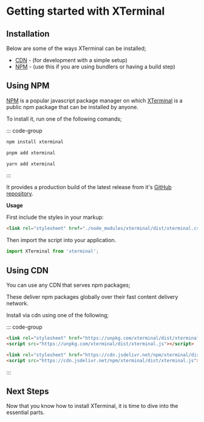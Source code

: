 # Getting started with XTerminal

## Installation

Below are some of the ways XTerminal can be installed;

- [CDN](./installation.md#using-cdn) - (for development with a simple setup)
- [NPM](./installation.md#using-npm) - (use this if you are using bundlers or having a build step)

## Using NPM

[NPM](https://npmjs.org) is a popular javascript package manager on which [XTerminal](https://npmjs.org/xterminal) is a public npm package that can be installed by anyone.

To install it, run one of the following comands;

::: code-group

```sh [npm]
npm install xterminal
```

```sh [pnpm]
pnpm add xterminal
```

```sh [yarn]
yarn add xterminal
```

:::

It provides a production build of the latest release from it's [GitHub repository](https://github.com/henryhale/xterminal/).

**Usage**

First include the styles in your markup:

```html
<link rel="stylesheet" href="./node_modules/xterminal/dist/xterminal.css">
```

Then import the script into your application.

```js
import XTerminal from 'xterminal';
```

## Using CDN

You can use any CDN that serves npm packages;

These deliver npm packages globally over their fast content delivery network.

Install via cdn using one of the following;

::: code-group

```html [unpkg]
<link rel="stylesheet" href="https://unpkg.com/xterminal/dist/xterminal.css">
<script src="https://unpkg.com/xterminal/dist/xterminal.js"></script>
```

```html [jsdelivr]
<link rel="stylesheet" href="https://cdn.jsdelivr.net/npm/xterminal/dist/xterminal.css">
<script src="https://cdn.jsdelivr.net/npm/xterminal/dist/xterminal.js"></script>
```

:::

## Next Steps

Now that you know how to install XTerminal, it is time to dive into the essential parts.  
